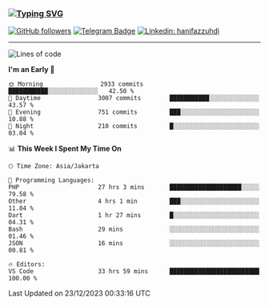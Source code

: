 ### [![Typing SVG](https://readme-typing-svg.herokuapp.com?font=lato&size=22&lines=Hi+There+👋)](https://git.io/typing-svg) 

[![GitHub followers](https://img.shields.io/github/followers/hanifazzuhdi?label=Follow&style=social)](https://github.com/hanifazzuhdi/?tab=follow) 
[![Telegram Badge](https://img.shields.io/badge/-hanif0198-blue?style=social&logo=telegram&link=https://www.t.me/hanif0198/)](https://www.t.me/hanif0198/) 
[![Linkedin: hanifazzuhdi](https://img.shields.io/badge/-hanifazzuhdi-blue?style=flat-square&logo=Linkedin&logoColor=white&link=https://www.linkedin.com/in/hanif-az-zuhdi-69688019b/)](https://www.linkedin.com/in/hanif-az-zuhdi-69688019b/) 

<hr/>

<!--START_SECTION:waka-->
![Lines of code](https://img.shields.io/badge/From%20Hello%20World%20I%27ve%20Written-40.9%20million%20lines%20of%20code-blue)

**I'm an Early 🐤** 

```text
🌞 Morning                2933 commits        ███████████░░░░░░░░░░░░░░   42.50 % 
🌆 Daytime                3007 commits        ███████████░░░░░░░░░░░░░░   43.57 % 
🌃 Evening                751 commits         ███░░░░░░░░░░░░░░░░░░░░░░   10.88 % 
🌙 Night                  210 commits         █░░░░░░░░░░░░░░░░░░░░░░░░   03.04 % 
```


📊 **This Week I Spent My Time On** 

```text
🕑︎ Time Zone: Asia/Jakarta

💬 Programming Languages: 
PHP                      27 hrs 3 mins       ████████████████████░░░░░   79.58 % 
Other                    4 hrs 1 min         ███░░░░░░░░░░░░░░░░░░░░░░   11.84 % 
Dart                     1 hr 27 mins        █░░░░░░░░░░░░░░░░░░░░░░░░   04.31 % 
Bash                     29 mins             ░░░░░░░░░░░░░░░░░░░░░░░░░   01.46 % 
JSON                     16 mins             ░░░░░░░░░░░░░░░░░░░░░░░░░   00.81 % 

🔥 Editors: 
VS Code                  33 hrs 59 mins      █████████████████████████   100.00 % 
```


 Last Updated on 23/12/2023 00:33:16 UTC
<!--END_SECTION:waka-->

